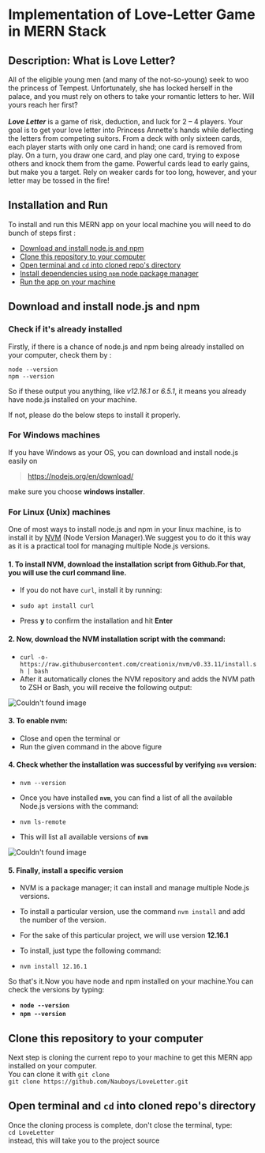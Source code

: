 # Implementation of Love-Letter Game in MERN Stack 

## Description: What is Love Letter?
All of the eligible young men (and many of the not-so-young) seek to woo the princess of Tempest. Unfortunately, she has locked herself in the palace, and you must rely on others to take your romantic letters to her. Will yours reach her first? <br /><br />
***Love Letter*** is a game of risk, deduction, and luck for 2 – 4 players. Your goal is to get your love letter into Princess Annette's hands while deflecting the letters from competing suitors. From a deck with only sixteen cards, each player starts with only one card in hand; one card is removed from play. On a turn, you draw one card, and play one card, trying to expose others and knock them from the game. Powerful cards lead to early gains, but make you a target. Rely on weaker cards for too long, however, and your letter may be tossed in the fire!

## Installation and Run
To install and run this MERN app on your local machine you will need to do bunch of steps first :
- [Download and install node.js and npm](#download)
- [Clone this repository to your computer](#clone)
- [Open terminal and `cd` into cloned repo's directory](#open)
- [Install dependencies using `npm` node package manager](#dependencies)
- [Run the app on your machine](#run)


## Download and install node.js and npm
### Check if it's already installed
Firstly, if there is a chance of node.js and npm being already installed on your computer, check them by :
```
node --version
npm --version
```
So if these output you anything, like *v12.16.1* or *6.5.1*, it means you already have node.js installed on your machine.

If not, please do the below steps to install it properly.

### For Windows machines
If you have Windows as your OS, you can download and install node.js easily on
> https://nodejs.org/en/download/

make sure you choose **windows installer**.

### For Linux (Unix) machines
One of most ways to install node.js and npm in your linux machine, is to install it by [NVM](https://github.com/nvm-sh/nvm) (Node Version Manager).We suggest you to do it this way as it is a practical tool for managing multiple Node.js versions. 
#### 1. To install NVM, download the installation script from Github.For that, you will use the curl command line.
   - If you do not have `curl`, install it by running:
   
   - `sudo apt install curl`
   
   - Press **y** to confirm the installation and hit **Enter**
   
#### 2. Now, download the NVM installation script with the command:
   - `curl -o- https://raw.githubusercontent.com/creationix/nvm/v0.33.11/install.sh | bash`
   - After it automatically clones the NVM repository and adds the NVM path to ZSH or Bash, you will receive the        following output:
   
![Couldn't found image](https://phoenixnap.com/kb/wp-content/uploads/2019/03/download-nvm-installation-script.png   'NVM post-installation output')

#### 3. To **enable nvm**:
   - Close and open the terminal or
   - Run the given command in the above figure

#### 4. Check whether the installation was successful by verifying `nvm` version:
   - `nvm --version`
   
   - Once you have installed **`nvm`**, you can find a list of all the available Node.js versions with the command: 
   
   - `nvm ls-remote`
   
   - This will list all available versions of **`nvm`**
   
![Couldn't found image](https://phoenixnap.com/kb/wp-content/uploads/2019/03/list-available-nvm-versions.png 'Output of the comment nvm ls-remote')

#### 5. Finally, install a specific version
   - NVM is a package manager; it can install and manage multiple Node.js versions.
   
   - To install a particular version, use the command `nvm install` and add the number of the version.
   
   - For the sake of this particular project, we will use version **12.16.1**
   
   - To install, just type the following command:
   
   - `nvm install 12.16.1`
   
So that's it.Now you have node and npm installed on your machine.You can check the versions by typing:
- **`node --version`**
- **`npm --version`**



## Clone this repository to your computer
Next step is cloning the current repo to your machine to get this MERN app installed on your computer. <br />
You can clone it with `git clone` <br />
`git clone https://github.com/Nauboys/LoveLetter.git`



## Open terminal and `cd` into cloned repo's directory
Once the cloning process is complete, don't close the terminal, type: <br />
`cd LoveLetter` <br />
instead, this will take you to the project source
